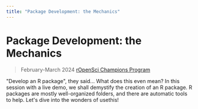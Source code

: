 ```yaml
---
title: "Package Development: the Mechanics"
---
```


# Package Development: the Mechanics

> February-March 2024
> [rOpenSci Champions Program](https://ropensci.org/champions/)

"Develop an R package", they said...
What does this even mean?
In this session with a live demo, we shall demystify the creation of an R package.
R packages are mostly well-organized folders, and there are automatic tools to help. Let's dive into the wonders of usethis!